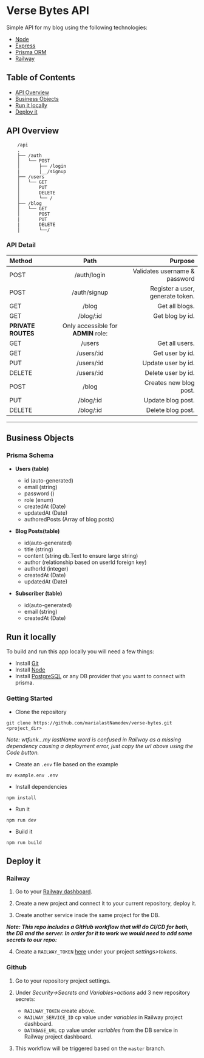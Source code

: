 # Verse Bytes API

Simple API for my blog using the following technologies:

- [Node](https://nodejs.org/en/)
- [Express](https://expressjs.com/en/api.html)
- [Prisma ORM](https://www.prisma.io/)
- [Railway](https://railway.app/)

## Table of Contents

- [API Overview](#api-overview)
- [Business Objects](#business-objects)
- [Run it locally](#run-it-locally)
- [Deploy it](#deploy-it)

## API Overview

```
    /api
    .
    ├── /auth
    │   └── POST
    │       ├── /login
    |       |__/signup
    ├── /users
    │   └── GET
    │       PUT
    │       DELETE
    │       └── /
    ├── /blog
    │   └── GET
    │       POST
    |       PUT
    |       DELETE
    │       └──/
```

### API Detail

| Method             |                Path                 |                          Purpose |
| :----------------- | :---------------------------------: | -------------------------------: |
| POST               |             /auth/login             |    Validates username & password |
| POST               |            /auth/signup             | Register a user, generate token. |
| GET                |                /blog                |                   Get all blogs. |
| GET                |              /blog/:id              |                  Get blog by id. |
| **PRIVATE ROUTES** | Only accessible for **ADMIN** role: |
| GET                |               /users                |                   Get all users. |
| GET                |             /users/:id              |                  Get user by id. |
| PUT                |             /users/:id              |               Update user by id. |
| DELETE             |             /users/:id              |               Delete user by id. |
| POST               |                /blog                |           Creates new blog post. |
| PUT                |              /blog/:id              |                Update blog post. |
| DELETE             |              /blog/:id              |                Delete blog post. |

---

## Business Objects

### Prisma Schema

- **Users (table)**

  - id (auto-generated)
  - email (string)
  - password ()
  - role (enum)
  - createdAt (Date)
  - updatedAt (Date)
  - authoredPosts (Array of blog posts)

- **Blog Posts(table)**

  - id(auto-generated)
  - title (string)
  - content (string db.Text to ensure large string)
  - author (relationship based on userId foreign key)
  - authorId (integer)
  - createdAt (Date)
  - updatedAt (Date)

- **Subscriber (table)**

  - id(auto-generated)
  - email (string)
  - createdAt (Date)

## Run it locally

To build and run this app locally you will need a few things:

- Install [Git](https://www.git-scm.com/)
- Install [Node](https://nodejs.org/en/)
- Install [PostgreSQL](https://www.postgresql.org/download/) or any DB provider that you want to connect with prisma.

### Getting Started

- Clone the repository

```
git clone https://github.com/marialastNamedev/verse-bytes.git <project_dir>
```

_Note: wtfunk...my lastName word is confused in Railway as a missing dependency causing a deployment error, just copy the url above using the Code button._

- Create an `.env` file based on the example

```
mv example.env .env
```

- Install dependencies

```
npm install
```

- Run it

```
npm run dev
```

- Build it

```
npm run build
```

## Deploy it

### Railway

1. Go to your [Railway dashboard](https://railway.app/dashboard).

2. Create a new project and connect it to your current repository, deploy it.

3. Create another service insde the same project for the DB.

**_Note: This repo includes a GitHub workflow that will do CI/CD for both, the DB and the server. In order for it to work we would need to add some secrets to our repo:_**

4. Create a `RAILWAY_TOKEN` [here](https://railway.app/project/) under your project _settings>tokens_.

### Github

1. Go to your repository project settings.

2. Under _Security->Secrets and Variables>actions_ add 3 new repository secrets:

   - `RAILWAY_TOKEN` create above.
   - `RAILWAY_SERVICE_ID` cp value under _variables_ in Railway project dashboard.
   - `DATABASE_URL` cp value under _variables_ from the DB service in Railway project dashboard.

3. This workflow will be triggered based on the `master` branch.
